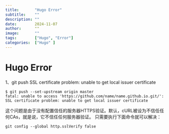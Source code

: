 ```yaml
---
title:       "Hugo Error"
subtitle:    ""
description: ""
date:        2024-11-07
author:      ""
image:       ""
tags:        ["Hugo", "Error"]
categories:  ["Hugo" ]
---
```

# Hugo Error

1、git push SSL certificate problem: unable to get local issuer certificate
```
$ git push --set-upstream origin master
fatal: unable to access 'https://github.com/name/name.github.io.git/': SSL certificate problem: unable to get local issuer certificate
```
这个问题是由于没有配置信任的服务器HTTPS验证。默认，cURL被设为不信任任何CAs，就是说，它不信任任何服务器验证。
只需要执行下面命令就可以解决：
```
git config --global http.sslVerify false
```